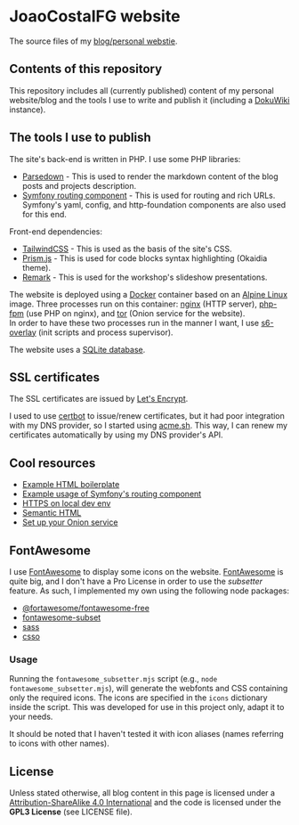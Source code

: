 # JoaoCostaIFG website

The source files of my [blog/personal webstie](https://joaocosta.dev).

## Contents of this repository

This repository includes all (currently published) content of my personal
website/blog and the tools I use to write and publish it (including a
[DokuWiki](https://www.dokuwiki.org/dokuwiki) instance).

## The tools I use to publish

The site's back-end is written in PHP. I use some PHP libraries:

- [Parsedown](https://parsedown.org/) - This is used to render the markdown
  content of the blog posts and projects description.
- [Symfony routing component](https://symfony.com/doc/current/routing.html) -
  This is used for routing and rich URLs. Symfony's yaml, config, and
  http-foundation components are also used for this end.

Front-end dependencies:

- [TailwindCSS](https://tailwindcss.com) - This is used as the basis of the
  site's CSS.
- [Prism.js](https://prismjs.com/) - This is used for code blocks syntax
  highlighting (Okaidia theme).
- [Remark](https://github.com/gnab/remark) - This is used for the workshop's
  slideshow presentations.

The website is deployed using a [Docker](https://www.docker.com/) container
based on an [Alpine Linux](https://www.alpinelinux.org/) image. Three processes
run on this container: [nginx](https://nginx.org/en/) (HTTP server),
[php-fpm](https://php-fpm.org/) (use PHP on nginx), and
[tor](https://community.torproject.org/) (Onion service for the website).  
In order to have these two processes run in the manner I want, I use
[s6-overlay](https://github.com/just-containers/s6-overlay) (init scripts and
process supervisor).

The website uses a [SQLite database](https://sqlite.org/index.html).

## SSL certificates

The SSL certificates are issued by [Let's Encrypt](https://letsencrypt.org).

I used to use [certbot](https://certbot.eff.org/) to issue/renew certificates,
but it had poor integration with my DNS provider, so I started using
[acme.sh](https://github.com/acmesh-official/acme.sh). This way, I can renew my
certificates automatically by using my DNS provider's API.

## Cool resources

- [Example HTML boilerplate](https://www.matuzo.at/blog/html-boilerplate/)
- [Example usage of Symfony's routing component](https://code.tutsplus.com/tutorials/set-up-routing-in-php-applications-using-the-symfony-routing-component--cms-31231)
- [HTTPS on local dev env](https://www.freecodecamp.org/news/how-to-get-https-working-on-your-local-development-environment-in-5-minutes-7af615770eec/)
- [Semantic HTML](https://localghost.dev/2021/06/the-right-tag-for-the-job-why-you-should-use-semantic-html/)
- [Set up your Onion service](https://community.torproject.org/onion-services/setup/)

## FontAwesome

I use [FontAwesome](https://fontawesome.com) to display some icons on the
website. [FontAwesome](https://fontawesome.com) is quite big, and I don't have a
Pro License in order to use the _subsetter_ feature. As such, I implemented my
own using the following node packages:

- [@fortawesome/fontawesome-free](https://www.npmjs.com/package/@fortawesome/fontawesome-free)
- [fontawesome-subset](https://github.com/omacranger/fontawesome-subset)
- [sass](https://github.com/sass/sass)
- [csso](https://github.com/css/csso)

### Usage

Running the `fontawesome_subsetter.mjs` script (e.g.,
`node fontawesome_subsetter.mjs`), will generate the webfonts and CSS containing
only the required icons. The icons are specified in the `icons` dictionary
inside the script. This was developed for use in this project only, adapt it to
your needs.

It should be noted that I haven't tested it with icon aliases (names referring
to icons with other names).

## License

Unless stated otherwise, all blog content in this page is licensed under a
[Attribution-ShareAlike 4.0 International](https://creativecommons.org/licenses/by-sa/4.0/)
and the code is licensed under the **GPL3 License** (see LICENSE file).
